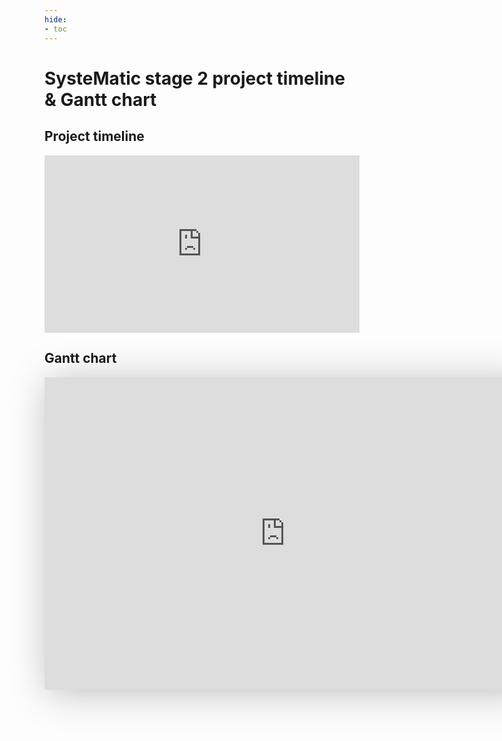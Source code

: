 ```yaml
---
hide:
- toc
---
```


# SysteMatic stage 2 project timeline & Gantt chart

## Project timeline 

<div>
  <div style="position:relative;padding-top:56.25%;">
    <iframe src="https://view.monday.com/embed/1759952478-778fec3e1ca0aa7d46c38343626dd719?r=euc1" frameborder="0" allowfullscreen style="position:absolute;top:0;left:0;width:100%;height:100%;"></iframe>
  </div>
</div>



## Gantt chart 

<iframe src=https://view.monday.com/embed/1759952478-3f75dd06a4225f7b9cb25b230255b6df?r=euc1 width=770 height=500 style="border: 0; box-shadow: 5px 5px 56px 0px rgba(0,0,0,0.25);"></iframe>


